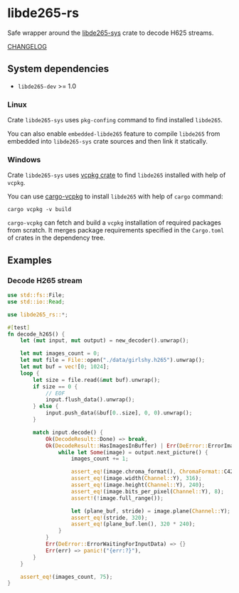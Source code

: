 # libde265-rs

Safe wrapper around the [libde265-sys](https://github.com/Cykooz/libde265-sys)
crate to decode H625 streams.

[CHANGELOG](https://github.com/Cykooz/libde265-rs/blob/master/CHANGELOG.md)

## System dependencies

- `libde265-dev` >= 1.0

### Linux

Crate `libde265-sys` uses `pkg-confing` command to find installed `libde265`.

You can also enable `embedded-libde265` feature to compile `libde265` from
embedded into `libde265-sys` crate sources and then link it statically.

### Windows

Crate `libde265-sys` uses [vcpkg crate](https://crates.io/crates/vcpkg)
to find `libde265` installed with help of `vcpkg`.

You can use [cargo-vcpkg](https://crates.io/crates/cargo-vcpkg)
to install `libde265` with help of `cargo` command:

```shell
cargo vcpkg -v build
```

`cargo-vcpkg` can fetch and build a `vcpkg` installation of required
packages from scratch. It merges package requirements specified in
the `Cargo.toml` of crates in the dependency tree.

## Examples

### Decode H265 stream

```rust
use std::fs::File;
use std::io::Read;

use libde265_rs::*;

#[test]
fn decode_h265() {
    let (mut input, mut output) = new_decoder().unwrap();

    let mut images_count = 0;
    let mut file = File::open("./data/girlshy.h265").unwrap();
    let mut buf = vec![0; 1024];
    loop {
        let size = file.read(&mut buf).unwrap();
        if size == 0 {
            // EOF
            input.flush_data().unwrap();
        } else {
            input.push_data(&buf[0..size], 0, 0).unwrap();
        }

        match input.decode() {
            Ok(DecodeResult::Done) => break,
            Ok(DecodeResult::HasImagesInBuffer) | Err(DeError::ErrorImageBufferFull) => {
                while let Some(image) = output.next_picture() {
                    images_count += 1;

                    assert_eq!(image.chroma_format(), ChromaFormat::C420);
                    assert_eq!(image.width(Channel::Y), 316);
                    assert_eq!(image.height(Channel::Y), 240);
                    assert_eq!(image.bits_per_pixel(Channel::Y), 8);
                    assert!(!image.full_range());

                    let (plane_buf, stride) = image.plane(Channel::Y);
                    assert_eq!(stride, 320);
                    assert_eq!(plane_buf.len(), 320 * 240);
                }
            }
            Err(DeError::ErrorWaitingForInputData) => {}
            Err(err) => panic!("{err:?}"),
        }
    }

    assert_eq!(images_count, 75);
}
```

